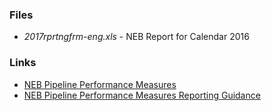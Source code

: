 ### Files
- *2017rprtngfrm-eng.xls* - NEB Report for Calendar 2016

### Links
- [NEB Pipeline Performance Measures](http://www.neb-one.gc.ca/sftnvrnmnt/sft/pplnprfrmncmsr/index-eng.html)
- [NEB Pipeline Performance Measures Reporting Guidance](http://www.neb-one.gc.ca/sftnvrnmnt/sft/pplnprfrmncmsr/pplnprfrmncmsrrprtngrgdnc-eng.html)
